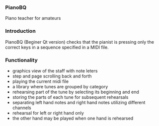 ### PianoBQ
Piano teacher for amateurs

### Introduction
PianoBQ (Beginer Qt version) checks that the pianist is pressing only the correct keys in a sequence specified in a MIDI file.

### Functionality
- graphics view of the staff with note leters
- step and page scrolling back and forth
- playing the current midi file
- a library where tunes are grouped by category
- rehearsing part of the tune by selecting its beginning and end
- storing the parts of each tune for subsequent rehearsals
- separating left hand notes and right hand notes utilizing different channels
- rehearsal for left or right hand only
- the other hand may be played when one hand is rehearsed